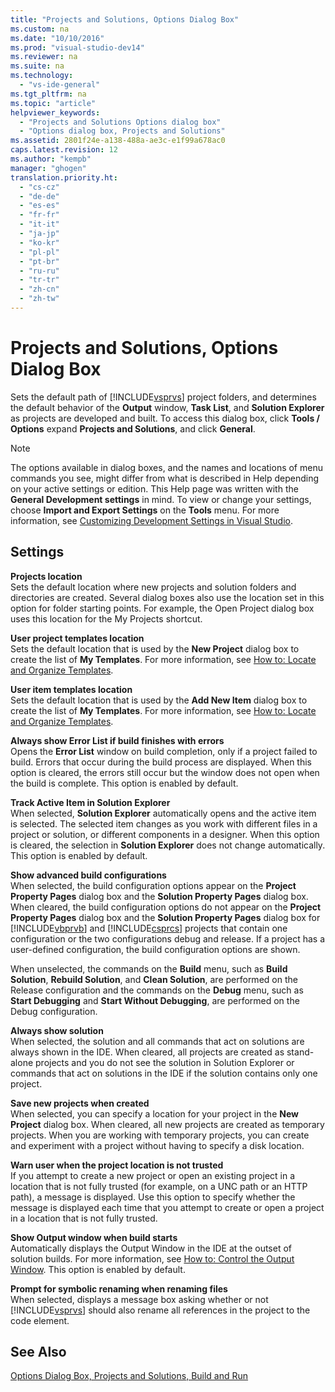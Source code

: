 ```yaml
---
title: "Projects and Solutions, Options Dialog Box"
ms.custom: na
ms.date: "10/10/2016"
ms.prod: "visual-studio-dev14"
ms.reviewer: na
ms.suite: na
ms.technology: 
  - "vs-ide-general"
ms.tgt_pltfrm: na
ms.topic: "article"
helpviewer_keywords: 
  - "Projects and Solutions Options dialog box"
  - "Options dialog box, Projects and Solutions"
ms.assetid: 2801f24e-a138-488a-ae3c-e1f99a678ac0
caps.latest.revision: 12
ms.author: "kempb"
manager: "ghogen"
translation.priority.ht: 
  - "cs-cz"
  - "de-de"
  - "es-es"
  - "fr-fr"
  - "it-it"
  - "ja-jp"
  - "ko-kr"
  - "pl-pl"
  - "pt-br"
  - "ru-ru"
  - "tr-tr"
  - "zh-cn"
  - "zh-tw"
---
```

# Projects and Solutions, Options Dialog Box
Sets the default path of [!INCLUDE[vsprvs](../dv_TeamTestALM/includes/vsprvs_md.md)] project folders, and determines the default behavior of the **Output** window, **Task List**, and **Solution Explorer** as projects are developed and built. To access this dialog box, click **Tools / Options** expand **Projects and Solutions**, and click **General**.  
  
> [!NOTE]
>  The options available in dialog boxes, and the names and locations of menu commands you see, might differ from what is described in Help depending on your active settings or edition. This Help page was written with the **General Development settings** in mind. To view or change your settings, choose **Import and Export Settings** on the **Tools** menu. For more information, see [Customizing Development Settings in Visual Studio](assetId:///22c4debb-4e31-47a8-8f19-16f328d7dcd3).  
  
## Settings  
 **Projects location**  
 Sets the default location where new projects and solution folders and directories are created. Several dialog boxes also use the location set in this option for folder starting points. For example, the Open Project dialog box uses this location for the My Projects shortcut.  
  
 **User project templates location**  
 Sets the default location that is used by the **New Project** dialog box to create the list of **My Templates**. For more information, see [How to: Locate and Organize Templates](../VS_IDE/how-to--locate-and-organize-project-and-item-templates.md).  
  
 **User item templates location**  
 Sets the default location that is used by the **Add New Item** dialog box to create the list of **My Templates**. For more information, see [How to: Locate and Organize Templates](../VS_IDE/how-to--locate-and-organize-project-and-item-templates.md).  
  
 **Always show Error List if build finishes with errors**  
 Opens the **Error List** window on build completion, only if a project failed to build. Errors that occur during the build process are displayed. When this option is cleared, the errors still occur but the window does not open when the build is complete. This option is enabled by default.  
  
 **Track Active Item in Solution Explorer**  
 When selected, **Solution Explorer** automatically opens and the active item is selected. The selected item changes as you work with different files in a project or solution, or different components in a designer. When this option is cleared, the selection in **Solution Explorer** does not change automatically. This option is enabled by default.  
  
 **Show advanced build configurations**  
 When selected, the build configuration options appear on the **Project Property Pages** dialog box and the **Solution Property Pages** dialog box. When cleared, the build configuration options do not appear on the **Project Property Pages** dialog box and the **Solution Property Pages** dialog box for [!INCLUDE[vbprvb](../VS_debugger/includes/vbprvb_md.md)] and [!INCLUDE[csprcs](../VS_debugger/includes/csprcs_md.md)] projects that contain one configuration or the two configurations debug and release. If a project has a user-defined configuration, the build configuration options are shown.  
  
 When unselected, the commands on the **Build** menu, such as **Build Solution**, **Rebuild Solution**, and **Clean Solution**, are performed on the Release configuration and the commands on the **Debug** menu, such as **Start Debugging** and **Start Without Debugging**, are performed on the Debug configuration.  
  
 **Always show solution**  
 When selected, the solution and all commands that act on solutions are always shown in the IDE. When cleared, all projects are created as stand-alone projects and you do not see the solution in Solution Explorer or commands that act on solutions in the IDE if the solution contains only one project.  
  
 **Save new projects when created**  
 When selected, you can specify a location for your project in the **New Project** dialog box. When cleared, all new projects are created as temporary projects. When you are working with temporary projects, you can create and experiment with a project without having to specify a disk location.  
  
 **Warn user when the project location is not trusted**  
 If you attempt to create a new project or open an existing project in a location that is not fully trusted (for example, on a UNC path or an HTTP path), a message is displayed. Use this option to specify whether the message is displayed each time that you attempt to create or open a project in a location that is not fully trusted.  
  
 **Show Output window when build starts**  
 Automatically displays the Output Window in the IDE at the outset of solution builds. For more information, see [How to: Control the Output Window](../Topic/How%20to:%20Control%20the%20Output%20Window.md). This option is enabled by default.  
  
 **Prompt for symbolic renaming when renaming files**  
 When selected, displays a message box asking whether or not [!INCLUDE[vsprvs](../dv_TeamTestALM/includes/vsprvs_md.md)] should also rename all references in the project to the code element.  
  
## See Also  
 [Options Dialog Box,  Projects and Solutions, Build and Run](../VS_IDE/options-dialog-box---projects-and-solutions--build-and-run.md)